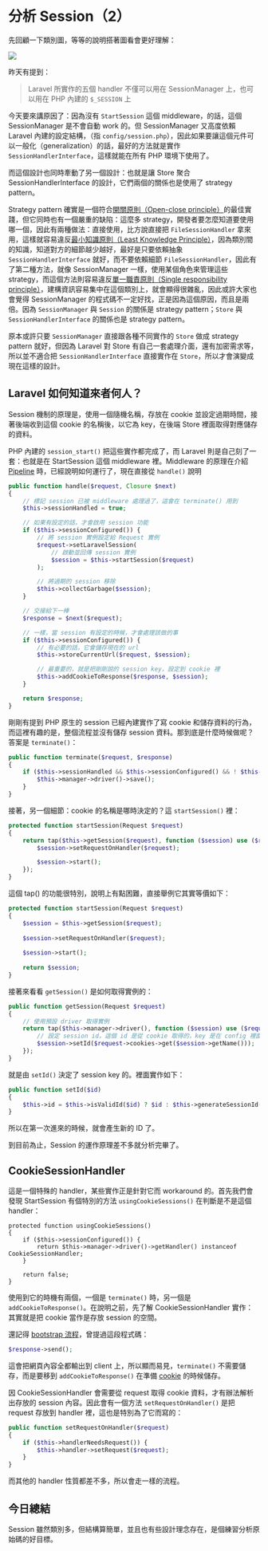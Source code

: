 # 分析 Session（2）

先回顧一下類別圖，等等的說明搭著圖看會更好理解：

![](http://www.plantuml.com/plantuml/png/bP9FJm913CNlyocQU7Nu0CGG8chae0UvxgNi5fWuT3PjLqB4xwwoJ1337_Qqa-Rz-jg-7QgXMBEC3gTgWgL16L4LnZ4soy1eL4oQkavYnGiopadWqm7SG2NXWqIX3oY2wrkOM1A2m6h89Ralvm8RoGnBWWcfXiJFo5Ka6UVwNl7NRvHuEuaM8omNLBnHdJHOalKb_IENigxjnoa_IIunkz7orxapczzjVAIP-RpFhduEITwtbt7jVNeIvWlhRGRNJPFNg5hQRmQvsy44uFq0_cdxmBJAUHm5ZkhQOlB-P6XxdopjaCOsqdjKgWxRGw-fVwzoolGabtoLLkol_856ARq7wcRzW8PJr8xKKuWTYTScncx4aBXgbl4R)

昨天有提到：

> Laravel 所實作的五個 handler 不僅可以用在 SessionManager 上，也可以用在 PHP 內建的 `$_SESSION` 上

今天要來講原因了：因為沒有 `StartSession` 這個 middleware，的話，這個 SessionManager 是不會自動 work 的。但 SessionManager 又高度依賴 Laravel 內建的設定結構，（指 `config/session.php`），因此如果要讓這個元件可以一般化（generalization）的話，最好的方法就是實作 `SessionHandlerInterface`，這樣就能在所有 PHP 環境下使用了。

而這個設計也同時牽動了另一個設計：也就是讓 Store 聚合 SessionHandlerInterface 的設計，它們兩個的關係也是使用了 strategy pattern。

Strategy pattern 確實是一個符合[開關原則（Open-close principle）][Refactoring Day08]的最佳實踐，但它同時也有一個嚴重的缺陷：這麼多 strategy，開發者要怎麼知道要使用哪一個，因此有兩種做法：直接使用，比方說直接把 `FileSessionHandler` 拿來用，這樣就容易違反[最小知識原則（Least Knowledge Principle）][Refactoring Day12]，因為類別間的知識，知道對方的細節越少越好，最好是只要依賴抽象 `SessionHandlerInterface` 就好，而不要依賴細節 `FileSessionHandler`，因此有了第二種方法，就像 SessionManager 一樣，使用某個角色來管理這些 strategy，而這個方法則容易違反[單一職責原則（Single responsibility principle）][Refactoring Day07]，建構資訊容易集中在這個類別上，就會顯得很雜亂，因此或許大家也會覺得 SessionManager 的程式碼不一定好找，正是因為這個原因，而且是兩倍。因為 `SessionManager` 與 `Session` 的關係是 strategy pattern；`Store` 與 `SessionHandlerInterface` 的關係也是 strategy pattern。

原本或許只要 `SessionManager` 直接跟各種不同實作的 `Store` 做成 strategy pattern 就好，但因為 Laravel 對 Store 有自己一套處理介面，還有加密需求等，所以並不適合把 `SessionHandlerInterface` 直接實作在 `Store`，所以才會演變成現在這樣的設計。

## Laravel 如何知道來者何人？

Session 機制的原理是，使用一個隨機名稱，存放在 cookie 並設定過期時間，接著後端收到這個 cookie 的名稱後，以它為 key，在後端 Store 裡面取得對應儲存的資料。

PHP 內建的 `session_start()` 把這些實作都完成了，而 Laravel 則是自己刻了一套：也就是在 StartSession 這個 middleware 裡。Middleware 的原理在介紹 [Pipeline][Day07] 時，已經說明如何運行了，現在直接從 `handle()` 說明

```php
public function handle($request, Closure $next)
{
    // 標記 session 已被 middleware 處理過了，這會在 terminate() 用到
    $this->sessionHandled = true;

    // 如果有設定的話，才會啟用 session 功能
    if ($this->sessionConfigured()) {
        // 將 session 實例設定給 Request 實例
        $request->setLaravelSession(
            // 啟動並回傳 session 實例
            $session = $this->startSession($request)
        );

        // 將過期的 session 移除
        $this->collectGarbage($session);
    }

    // 交接給下一棒
    $response = $next($request);

    // 一樣，當 session 有設定的時候，才會處理該做的事 
    if ($this->sessionConfigured()) {
        // 有必要的話，它會儲存現在的 url
        $this->storeCurrentUrl($request, $session);

        // 最重要的，就是把剛剛說的 session key，設定到 cookie 裡
        $this->addCookieToResponse($response, $session);
    }

    return $response;
}
```

剛剛有提到 PHP 原生的 session 已經內建實作了寫 cookie 和儲存資料的行為，而這裡有趣的是，整個流程並沒有儲存 session 資料。那到底是什麼時候做呢？答案是 `terminate()`：

```php
public function terminate($request, $response)
{
    if ($this->sessionHandled && $this->sessionConfigured() && ! $this->usingCookieSessions()) {
        $this->manager->driver()->save();
    }
}
```

接著，另一個細節：cookie 的名稱是哪時決定的？這 `startSession()` 裡：

```php
protected function startSession(Request $request)
{
    return tap($this->getSession($request), function ($session) use ($request) {
        $session->setRequestOnHandler($request);

        $session->start();
    });
}
```

這個 tap() 的功能很特別，說明上有點困難，直接舉例它其實等價如下：

```php
protected function startSession(Request $request)
{
    $session = $this->getSession($request);
    
    $session->setRequestOnHandler($request);
    
    $session->start();
    
    return $session;
}
```

接著來看看 `getSession()` 是如何取得實例的：

```php
public function getSession(Request $request)
{
    // 使用預設 driver 取得實例
    return tap($this->manager->driver(), function ($session) use ($request) {
        // 設定 session id，這個 id 是從 cookie 取得的，key 是在 config 裡面設定的
        $session->setId($request->cookies->get($session->getName()));
    });
}
```

就是由 `setId()` 決定了 session key 的。裡面實作如下：

```php
public function setId($id)
{
    $this->id = $this->isValidId($id) ? $id : $this->generateSessionId();
}
```

所以在第一次進來的時候，就會產生新的 ID 了。

到目前為止，Session 的運作原理差不多就分析完畢了。

## CookieSessionHandler

這是一個特殊的 handler，某些實作正是針對它而 workaround 的。首先我們會發現 StartSession 有個特別的方法 `usingCookieSessions()` 在判斷是不是這個 handler：

```
protected function usingCookieSessions()
{
    if ($this->sessionConfigured()) {
        return $this->manager->driver()->getHandler() instanceof CookieSessionHandler;
    }

    return false;
}
```

使用到它的時機有兩個，一個是 `terminate()` 時，另一個是 `addCookieToResponse()`。在說明之前，先了解 CookieSessionHandler 實作：其實就是把 cookie 當作是存放 session 的空間。

還記得 [bootstrap 流程][Day02]，曾提過這段程式碼：

```php
$response->send();
```

這會把網頁內容全都輸出到 client 上，所以顯而易見，`terminate()` 不需要儲存，而是要移到 `addCookieToResponse()` 在準備 [cookie][Day09] 的時候儲存。

因 CookieSessionHandler 會需要從 request 取得 cookie 資料，才有辦法解析出存放的 session 內容。因此會有一個方法 `setRequestOnHandler()` 是把 request 存放到 handler 裡，這也是特別為了它而寫的：

```php
public function setRequestOnHandler($request)
{
    if ($this->handlerNeedsRequest()) {
        $this->handler->setRequest($request);
    }
}
```

而其他的 handler 性質都差不多，所以會走一樣的流程。

## 今日總結

Session 雖然類別多，但結構算簡單，並且也有些設計理念存在，是個練習分析原始碼的好目標。

[Refactoring Day07]: /src/ironman-refactoring-30-daysdays/day07.md
[Refactoring Day08]: /src/ironman-refactoring-30-daysdays/day08.md
[Refactoring Day12]: /src/ironman-refactoring-30-daysdays/day12.md

[Day02]: day02.md
[Day07]: day07.md
[Day09]: day09.md
